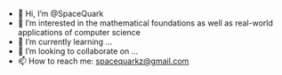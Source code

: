 - 👋 Hi, I’m @SpaceQuark
- 👀 I’m interested in the mathematical foundations as well as real-world applications of computer science
- 🌱 I’m currently learning ...
- 💞️ I’m looking to collaborate on ...
- 📫 How to reach me: spacequarkz@gmail.com

<!---
SpaceQuark/SpaceQuark is a ✨ special ✨ repository because its `README.md` (this file) appears on your GitHub profile.
You can click the Preview link to take a look at your changes.
--->
